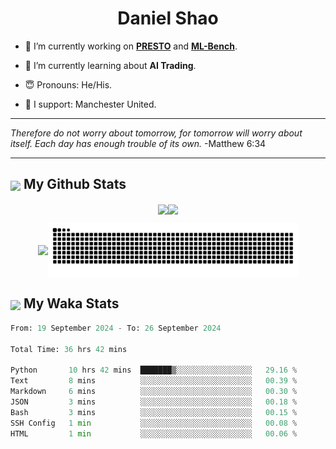 

<h1 align="center">Daniel Shao</h1>

- 🐒 I’m currently working on **[PRESTO](https://github.com/IDEA-XL/PRESTO)** and **[ML-Bench](https://github.com/gersteinlab/ML-bench)**.

- 🥹 I’m currently learning about **AI Trading**.

- 😇 Pronouns: He/His.

- 🦧 I support: Manchester United.

---

<i> Therefore do not worry about tomorrow, for tomorrow will worry about itself. Each day has enough trouble of its own. </i> -Matthew 6:34

---

<h2><img src="https://emojis.slackmojis.com/emojis/images/1579216111/7550/pikachu_wave.gif?1579216111" align="center" width="28" /> My Github Stats</h2>

<p align="center"><img align="center" src = "https://github-readme-stats.vercel.app/api?username=super-dainiu&show_icons=true&count_private=true&theme=tokyonight&hide=issues&line_height=30" width="400px"><img align="center" src = "https://github-readme-streak-stats.herokuapp.com/?user=super-dainiu&theme=tokyonight" width="400px"></p>

<p align="center"><img align="center" width="400px" src="https://github-readme-stats.vercel.app/api/top-langs/?username=super-dainiu&layout=compact&theme=tokyonight&hide=html,tex,jupyter%20notebook"><img align="center" width="400px" src="https://github.com/super-dainiu/super-dainiu/blob/output/github-contribution-grid-snake.svg"></p>

<h2><img src="https://emojis.slackmojis.com/emojis/images/1579216111/7550/pikachu_wave.gif?1579216111" align="center" width="28" /> My Waka Stats</h2>

<!--START_SECTION:waka-->

```python
From: 19 September 2024 - To: 26 September 2024

Total Time: 36 hrs 42 mins

Python       10 hrs 42 mins  ███████▒░░░░░░░░░░░░░░░░░   29.16 %
Text         8 mins          ░░░░░░░░░░░░░░░░░░░░░░░░░   00.39 %
Markdown     6 mins          ░░░░░░░░░░░░░░░░░░░░░░░░░   00.30 %
JSON         3 mins          ░░░░░░░░░░░░░░░░░░░░░░░░░   00.18 %
Bash         3 mins          ░░░░░░░░░░░░░░░░░░░░░░░░░   00.15 %
SSH Config   1 min           ░░░░░░░░░░░░░░░░░░░░░░░░░   00.08 %
HTML         1 min           ░░░░░░░░░░░░░░░░░░░░░░░░░   00.06 %
```

<!--END_SECTION:waka-->
